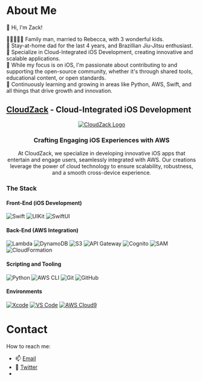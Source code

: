 # About Me

👋 Hi, I'm Zack!

👨‍👩‍👦‍👦‍👦 Family man, married to Rebecca, with 3 wonderful kids.  
💪 Stay-at-home dad for the last 4 years, and Brazillian Jiu-Jitsu enthusiast.  
📱 Specialize in Cloud-Integrated iOS Development, creating innovative and scalable applications.  
🔗 While my focus is on iOS, I'm passionate about contributing to and supporting the open-source community, whether it's through shared tools, educational content, or open standards.  
🌱 Continuously learning and growing in areas like Python, AWS, Swift, and all things that drive growth and innovation.  

## [CloudZack](https://cloudzack.com) - Cloud-Integrated iOS Development

<div align="center">

[![CloudZack Logo](https://github-images-static.s3.amazonaws.com/images/CloudZack-Logo.svg)](https://cloudzack.com)

### Crafting Engaging iOS Experiences with AWS

At CloudZack, we specialize in developing innovative iOS apps that entertain and engage users, seamlessly integrated with AWS. Our creations leverage the power of cloud technology to ensure scalability, robustness, and a smooth cross-device experience.
</div>

### The Stack

#### Front-End (iOS Development)
![Swift](https://img.shields.io/badge/Swift-FA7343?style=flat&logo=swift&logoColor=white)
![UIKit](https://img.shields.io/badge/UIKit-%2300A8F9.svg?style=flat&logo=apple&logoColor=white)
![SwiftUI](https://img.shields.io/badge/SwiftUI-5E5C5C?style=flat&logo=swift&logoColor=white)

#### Back-End (AWS Integration)
![Lambda](https://img.shields.io/badge/AWS_Lambda-FB542B?style=flat&logo=amazonaws&logoColor=white)
![DynamoDB](https://img.shields.io/badge/DynamoDB-4053D6?style=flat&logo=amazon-dynamodb&logoColor=white)
![S3](https://img.shields.io/badge/Amazon_S3-569A31?style=flat&logo=amazon-s3&logoColor=white)
![API Gateway](https://img.shields.io/badge/API%20Gateway-3E721D?style=flat&logo=amazonaws&logoColor=white)
![Cognito](https://img.shields.io/badge/Cognito-20232A?style=flat&logo=amazon&logoColor=61DAFB)
![SAM](https://img.shields.io/badge/SAM-232F3E?style=flat&logo=amazonaws&logoColor=white)
![CloudFormation](https://img.shields.io/badge/CloudFormation-232F3E?style=flat&logo=amazonaws&logoColor=white)

#### Scripting and Tooling
![Python](https://img.shields.io/badge/Python-3776AB?style=flat&logo=python&logoColor=white)
![AWS CLI](https://img.shields.io/badge/AWS_CLI-232F3E?style=flat&logo=amazonaws&logoColor=white)
![Git](https://img.shields.io/badge/Git-F05032?style=flat&logo=git&logoColor=white)
![GitHub](https://img.shields.io/badge/GitHub-181717?style=flat&logo=github&logoColor=white)

#### Environments
[![Xcode](https://img.shields.io/badge/Xcode-1575F9?style=for-the-badge&logo=Xcode&logoColor=white)](https://developer.apple.com/xcode/)
[![VS Code](https://img.shields.io/badge/VS_Code-007ACC?style=for-the-badge&logo=visual-studio-code&logoColor=white)](https://code.visualstudio.com/)
[![AWS Cloud9](https://img.shields.io/badge/AWS_Cloud9-232F3E?style=for-the-badge&logo=amazon-aws&logoColor=white)](https://aws.amazon.com/cloud9/)


# Contact

How to reach me:

* 📫 [Email](mailto:zack@cloudzack.com)
* 🐥 [Twitter](https://twitter.com/zackrylangford)
* 




<!---
zackrylangford/zackrylangford is a ✨ special ✨ repository because its `README.md` (this file) appears on your GitHub profile.
You can click the Preview link to take a look at your changes.
--->
